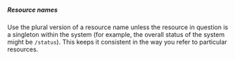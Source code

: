 ##### Resource names

Use the plural version of a resource name unless the resource in
question is a singleton within the system (for example, the overall
status of the system might be `/status`). This keeps it consistent
in the way you refer to particular resources.
